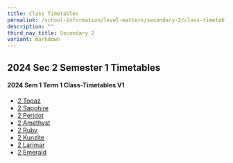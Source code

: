 ```yaml
---
title: Class Timetables
permalink: /school-information/level-matters/secondary-2/class-timetables/
description: ""
third_nav_title: Secondary 2
variant: markdown
---
```

## 2024 Sec 2 Semester 1 Timetables

#### 2024 Sem 1 Term 1 Class-Timetables V1


*   <a target="_blank" href="/files/Class%20Timetables/2024_Term1_v1/2024_SEM1_S2T_TT_V1.pdf">2 Topaz</a>
*   <a target="_blank" href="/files/Class%20Timetables/2024_Term1_v1/2024_SEM1_S2S_TT_V1.pdf">2 Sapphire</a>
*   <a target="_blank" href="/files/Class%20Timetables/2024_Term1_v1/2024_SEM1_S2P_TT_V1.pdf">2 Peridot</a>
*   <a target="_blank" href="/files/Class%20Timetables/2024_Term1_v1/2024_SEM1_S2A_TT_V1.pdf">2 Amethyst</a>
*   <a target="_blank" href="/files/Class%20Timetables/2024_Term1_v1/2024_SEM1_S2R_TT_V1.pdf">2 Ruby</a>
*   <a target="_blank" href="/files/Class%20Timetables/2024_Term1_v1/2024_SEM1_S2K_TT_V1.pdf">2 Kunzite</a>
*   <a target="_blank" href="/files/Class%20Timetables/2024_Term1_v1/2024_SEM1_S2L_TT_V1.pdf">2 Larimar</a>
*   <a target="_blank" href="/files/Class%20Timetables/2024_Term1_v1/2024_SEM1_S2E_TT_V1.pdf">2 Emerald</a>